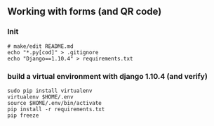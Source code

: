 
## Working with forms (and QR code)

### Init

    # make/edit README.md
    echo "*.py[cod]" > .gitignore
    echo "Django==1.10.4" > requirements.txt

### build a virtual environment with django 1.10.4 (and verify)

    sudo pip install virtualenv
    virtualenv $HOME/.env
    source $HOME/.env/bin/activate
    pip install -r requirements.txt
    pip freeze
